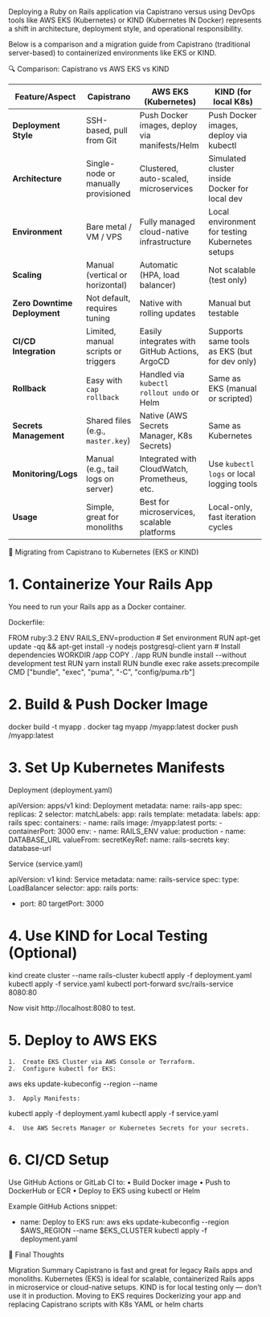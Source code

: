 Deploying a Ruby on Rails application via Capistrano versus using DevOps tools like AWS EKS (Kubernetes) or KIND (Kubernetes IN Docker) represents a shift in architecture, deployment style, and operational responsibility.

Below is a comparison and a migration guide from Capistrano (traditional server-based) to containerized environments like EKS or KIND.

🔍 Comparison: Capistrano vs AWS EKS vs KIND

| Feature/Aspect               | **Capistrano**                      | **AWS EKS (Kubernetes)**                      | **KIND (for local K8s)**                        |
| ---------------------------- | ----------------------------------- | --------------------------------------------- | ----------------------------------------------- |
| **Deployment Style**         | SSH-based, pull from Git            | Push Docker images, deploy via manifests/Helm | Push Docker images, deploy via kubectl          |
| **Architecture**             | Single-node or manually provisioned | Clustered, auto-scaled, microservices         | Simulated cluster inside Docker for local dev   |
| **Environment**              | Bare metal / VM / VPS               | Fully managed cloud-native infrastructure     | Local environment for testing Kubernetes setups |
| **Scaling**                  | Manual (vertical or horizontal)     | Automatic (HPA, load balancer)                | Not scalable (test only)                        |
| **Zero Downtime Deployment** | Not default, requires tuning        | Native with rolling updates                   | Manual but testable                             |
| **CI/CD Integration**        | Limited, manual scripts or triggers | Easily integrates with GitHub Actions, ArgoCD | Supports same tools as EKS (but for dev only)   |
| **Rollback**                 | Easy with `cap rollback`            | Handled via `kubectl rollout undo` or Helm    | Same as EKS (manual or scripted)                |
| **Secrets Management**       | Shared files (e.g., `master.key`)   | Native (AWS Secrets Manager, K8s Secrets)     | Same as Kubernetes                              |
| **Monitoring/Logs**          | Manual (e.g., tail logs on server)  | Integrated with CloudWatch, Prometheus, etc.  | Use `kubectl logs` or local logging tools       |
| **Usage**                    | Simple, great for monoliths         | Best for microservices, scalable platforms    | Local-only, fast iteration cycles               |


🧭 Migrating from Capistrano to Kubernetes (EKS or KIND)

# 1. Containerize Your Rails App

You need to run your Rails app as a Docker container.

Dockerfile:

FROM ruby:3.2
ENV RAILS_ENV=production # Set environment
RUN apt-get update -qq && apt-get install -y nodejs postgresql-client yarn # Install dependencies
WORKDIR /app
COPY . /app
RUN bundle install --without development test
RUN yarn install
RUN bundle exec rake assets:precompile
CMD ["bundle", "exec", "puma", "-C", "config/puma.rb"]

# 2. Build & Push Docker Image

docker build -t myapp .
docker tag myapp <your-dockerhub-or-ecr-repo>/myapp:latest
docker push <your-dockerhub-or-ecr-repo>/myapp:latest

# 3. Set Up Kubernetes Manifests

Deployment (deployment.yaml)

apiVersion: apps/v1
kind: Deployment
metadata:
  name: rails-app
spec:
  replicas: 2
  selector:
    matchLabels:
      app: rails
  template:
    metadata:
      labels:
        app: rails
    spec:
      containers:
      - name: rails
        image: <your-docker-repo>/myapp:latest
        ports:
        - containerPort: 3000
        env:
        - name: RAILS_ENV
          value: production
        - name: DATABASE_URL
          valueFrom:
            secretKeyRef:
              name: rails-secrets
              key: database-url

Service (service.yaml)

apiVersion: v1
kind: Service
metadata:
  name: rails-service
spec:
  type: LoadBalancer
  selector:
    app: rails
  ports:
  - port: 80
    targetPort: 3000

# 4. Use KIND for Local Testing (Optional)

kind create cluster --name rails-cluster
kubectl apply -f deployment.yaml
kubectl apply -f service.yaml
kubectl port-forward svc/rails-service 8080:80

Now visit http://localhost:8080 to test.

# 5. Deploy to AWS EKS
	1.	Create EKS Cluster via AWS Console or Terraform.
	2.	Configure kubectl for EKS:

aws eks update-kubeconfig --region <region> --name <cluster-name>


	3.	Apply Manifests:

kubectl apply -f deployment.yaml
kubectl apply -f service.yaml


	4.	Use AWS Secrets Manager or Kubernetes Secrets for your secrets.


# 6. CI/CD Setup

Use GitHub Actions or GitLab CI to:
	•	Build Docker image
	•	Push to DockerHub or ECR
	•	Deploy to EKS using kubectl or Helm

Example GitHub Actions snippet:

- name: Deploy to EKS
  run:
    aws eks update-kubeconfig --region $AWS_REGION --name $EKS_CLUSTER
    kubectl apply -f deployment.yaml


🏁 Final Thoughts

Migration Summary
Capistrano is fast and great for legacy Rails apps and monoliths.
Kubernetes (EKS) is ideal for scalable, containerized Rails apps in microservice or cloud-native setups.
KIND is for local testing only — don’t use it in production.
Moving to EKS requires Dockerizing your app and replacing Capistrano scripts with K8s YAML or helm charts
